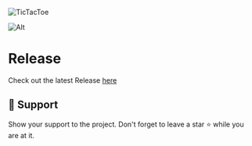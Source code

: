 ![TicTacToe](https://socialify.git.ci/avinashkranjan/TicTacToe/image?description=1&descriptionEditable=%20TicTacToe%20%E2%9D%8C%E2%AD%95%2C%20A%20Classic%20Game%20Build%20with%20Python.&forks=1&issues=1&language=1&owner=1&pulls=1&stargazers=1&theme=Light)

![Alt](https://repobeats.axiom.co/api/embed/942749de9d2c5ae4d915a48d7640e4a780f626a1.svg "Repobeats analytics image")

# Release
Check out the latest Release [here](https://github.com/avinashkranjan/TicTacToe/releases/tag/v1.0.0)

## 🙏 Support

Show your support to the project. Don't forget to leave a star ⭐️ while you are at it.
